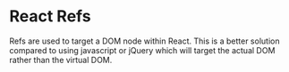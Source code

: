 # React Refs
Refs are used to target a DOM node within React. This is a better solution compared to using javascript or jQuery which will target the actual DOM rather than the virtual DOM.
